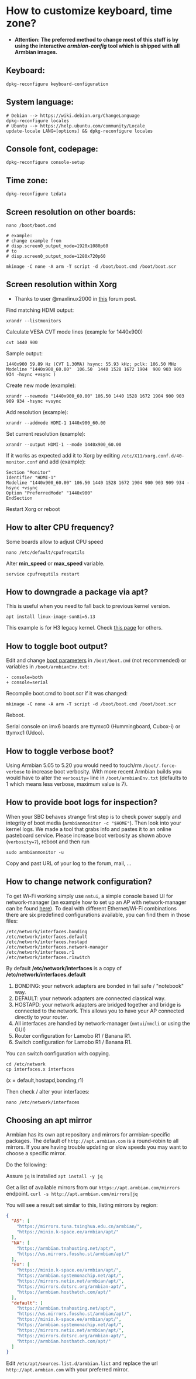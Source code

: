 # How to customize keyboard, time zone?

- **Attention: The preferred method to change most of this stuff is by using the interactive _armbian-config_ tool which is shipped with all Armbian images.**

## Keyboard: 

	dpkg-reconfigure keyboard-configuration
	
## System language:

	# Debian --> https://wiki.debian.org/ChangeLanguage
	dpkg-reconfigure locales
	# Ubuntu --> https://help.ubuntu.com/community/Locale
	update-locale LANG=[options] && dpkg-reconfigure locales

## Console font, codepage:

	dpkg-reconfigure console-setup

## Time zone: 

	dpkg-reconfigure tzdata

## Screen resolution on other boards: 

	nano /boot/boot.cmd 

	# example:
	# change example from 
	# disp.screen0_output_mode=1920x1080p60 
	# to 
	# disp.screen0_output_mode=1280x720p60

	mkimage -C none -A arm -T script -d /boot/boot.cmd /boot/boot.scr
	
## Screen resolution within Xorg

- Thanks to user @maxlinux2000 in [this](https://forum.armbian.com/topic/10403-add-undetected-hdmi-resolution-to-x11xorg/) forum post.

Find matching HDMI output:

	xrandr --listmonitors 

Calculate VESA CVT mode lines (example for 1440x900)

	cvt 1440 900

Sample output: 

	1440x900 59.89 Hz (CVT 1.30MA) hsync: 55.93 kHz; pclk: 106.50 MHz
	Modeline "1440x900_60.00"  106.50  1440 1528 1672 1904  900 903 909 934 -hsync +vsync ) 

Create new mode (example):

	xrandr --newmode "1440x900_60.00" 106.50 1440 1528 1672 1904 900 903 909 934 -hsync +vsync 

Add resolution (example):

	xrandr --addmode HDMI-1 1440x900_60.00 

Set current resolution (example):

	xrandr --output HDMI-1 --mode 1440x900_60.00

If it works as expected add it to Xorg by editing `/etc/X11/xorg.conf.d/40-monitor.conf` and add (example):

	Section "Monitor"
	Identifier "HDMI-1"
	Modeline "1440x900_60.00" 106.50 1440 1528 1672 1904 900 903 909 934 -hsync +vsync
	Option "PreferredMode" "1440x900"
	EndSection

Restart Xorg or reboot 

## How to alter CPU frequency?

Some boards allow to adjust CPU speed

	nano /etc/default/cpufrequtils

Alter **min_speed** or **max_speed** variable.

	service cpufrequtils restart

## How to downgrade a package via apt?

This is useful when you need to fall back to previous kernel version. 

	apt install linux-image-sun8i=5.13

This example is for H3 legacy kernel. Check [this page](https://www.armbian.com/kernel/) for others.

## How to toggle boot output?

Edit and change [boot parameters](http://redsymbol.net/linux-kernel-boot-parameters/) in `/boot/boot.cmd` (not recommended) or variables in `/boot/armbianEnv.txt`:

    - console=both
    + console=serial

Recompile boot.cmd to boot.scr if it was changed:

	mkimage -C none -A arm -T script -d /boot/boot.cmd /boot/boot.scr

Reboot.

Serial console on imx6 boards are ttymxc0 (Hummingboard, Cubox-i) or ttymxc1 (Udoo).

## How to toggle verbose boot?

Using Armbian 5.05 to 5.20 you would need to touch/rm `/boot/.force-verbose` to increase boot verbosity. With more recent Armbian builds you would have to alter the `verbosity=` line in `/boot/armbianEnv.txt` (defaults to 1 which means less verbose, maximum value is 7).

## How to provide boot logs for inspection?

When your SBC behaves strange first step is to check power supply and integrity of boot media (`armbianmonitor -c "$HOME"`). Then look into your kernel logs. We made a tool that grabs info and pastes it to an online pasteboard service. Please increase boot verbosity as shown above (`verbosity=7`), reboot and then run

	sudo armbianmonitor -u
	
Copy and past URL of your log to the forum, mail, ...

## How to change network configuration?

To get Wi-Fi working simply use `nmtui`, a simple console based UI for network-manager (an example how to set up an AP with network-manager can be found [here](https://forum.odroid.com/viewtopic.php?f=52&t=25472&)). To deal with different Ethernet/Wi-Fi combinations there are six predefined configurations available, you can find them in those files:

	/etc/network/interfaces.bonding
	/etc/network/interfaces.default
	/etc/network/interfaces.hostapd
	/etc/network/interfaces.network-manager
	/etc/network/interfaces.r1
	/etc/network/interfaces.r1switch

By default **/etc/network/interfaces** is a copy of **/etc/network/interfaces.default**

1. BONDING: your network adapters are bonded in fail safe / "notebook" way.
2. DEFAULT: your network adapters are connected classical way. 
3. HOSTAPD: your network adapters are bridged together and bridge is connected to the network. This allows you to have your AP connected directly to your router.
4. All interfaces are handled by network-manager (`nmtui`/`nmcli` or using the GUI) 
4. Router configuration for Lamobo R1 / Banana R1.
5. Switch configuration for Lamobo R1 / Banana R1.

You can switch configuration with copying.

	cd /etc/network
	cp interfaces.x interfaces
	
(x = default,hostapd,bonding,r1)

Then check / alter your interfaces:

	nano /etc/network/interfaces

## Choosing an apt mirror

Armbian has its own apt repository and mirrors for armbian-specific packages.  The default of `http://apt.armbian.com` is a round-robin to all mirrors.   If you are having trouble updating or slow speeds you may want to choose a specific mirror.

Do the following:

Assure `jq` is installed
`apt install -y jq`

Get a list of available mirrors from our `https://apt.armbian.com/mirrors` endpoint.
`curl -s http://apt.armbian.com/mirrors|jq`

You will see a result set similar to this, listing mirrors by region:
```json
{
  "AS": [
    "https://mirrors.tuna.tsinghua.edu.cn/armbian/",
    "https://minio.k-space.ee/armbian/apt/"
  ],
  "NA": [
    "https://armbian.tnahosting.net/apt/",
    "https://us.mirrors.fossho.st/armbian/apt/"
  ],
  "EU": [
    "https://minio.k-space.ee/armbian/apt/",
    "https://armbian.systemonachip.net/apt/",
    "https://mirrors.netix.net/armbian/apt/",
    "https://mirrors.dotsrc.org/armbian-apt/",
    "https://armbian.hosthatch.com/apt/"
  ],
  "default": [
    "https://armbian.tnahosting.net/apt/",
    "https://us.mirrors.fossho.st/armbian/apt/",
    "https://minio.k-space.ee/armbian/apt/",
    "https://armbian.systemonachip.net/apt/",
    "https://mirrors.netix.net/armbian/apt/",
    "https://mirrors.dotsrc.org/armbian-apt/",
    "https://armbian.hosthatch.com/apt/"
  ]
}
```

Edit `/etc/apt/sources.list.d/armbian.list` and replace the url `http://apt.armbian.com` with your preferred mirror.

